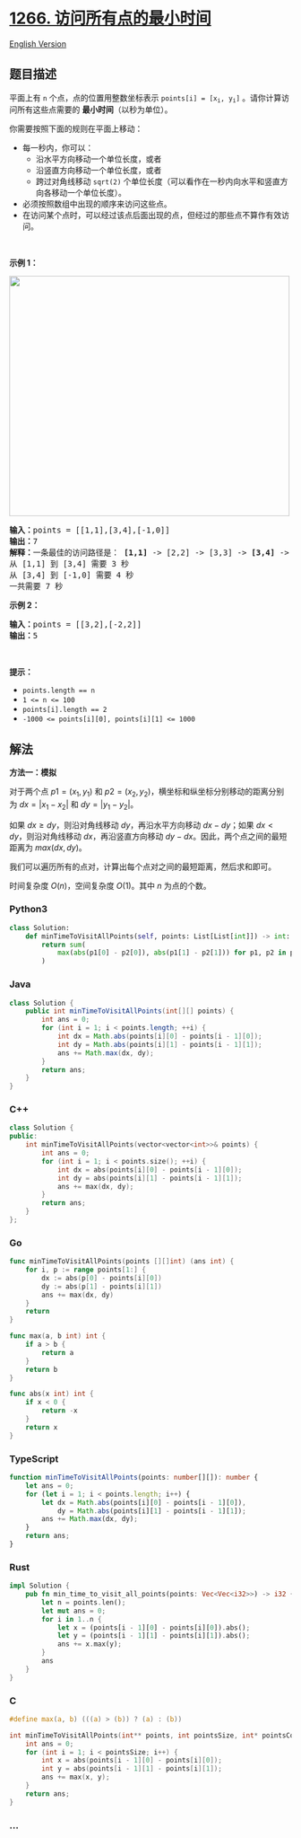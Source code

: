 # [1266. 访问所有点的最小时间](https://leetcode.cn/problems/minimum-time-visiting-all-points)

[English Version](/solution/1200-1299/1266.Minimum%20Time%20Visiting%20All%20Points/README_EN.md)

## 题目描述

<!-- 这里写题目描述 -->

<p>平面上有 <code>n</code> 个点，点的位置用整数坐标表示 <code>points[i] = [x<sub>i</sub>, y<sub>i</sub>]</code> 。请你计算访问所有这些点需要的 <strong>最小时间</strong>（以秒为单位）。</p>

<p>你需要按照下面的规则在平面上移动：</p>

<ul>
	<li>每一秒内，你可以：
	<ul>
		<li>沿水平方向移动一个单位长度，或者</li>
		<li>沿竖直方向移动一个单位长度，或者</li>
		<li>跨过对角线移动 <code>sqrt(2)</code> 个单位长度（可以看作在一秒内向水平和竖直方向各移动一个单位长度）。</li>
	</ul>
	</li>
	<li>必须按照数组中出现的顺序来访问这些点。</li>
	<li>在访问某个点时，可以经过该点后面出现的点，但经过的那些点不算作有效访问。</li>
</ul>

<p> </p>

<p><strong>示例 1：</strong></p>

<p><img alt="" src="https://fastly.jsdelivr.net/gh/doocs/leetcode@main/solution/1200-1299/1266.Minimum%20Time%20Visiting%20All%20Points/images/1626_example_1.png" style="height: 428px; width: 500px;" /></p>

<pre>
<strong>输入：</strong>points = [[1,1],[3,4],[-1,0]]
<strong>输出：</strong>7
<strong>解释：</strong>一条最佳的访问路径是： <strong>[1,1]</strong> -> [2,2] -> [3,3] -> <strong>[3,4] </strong>-> [2,3] -> [1,2] -> [0,1] -> <strong>[-1,0]</strong>   
从 [1,1] 到 [3,4] 需要 3 秒 
从 [3,4] 到 [-1,0] 需要 4 秒
一共需要 7 秒</pre>

<p><strong>示例 2：</strong></p>

<pre>
<strong>输入：</strong>points = [[3,2],[-2,2]]
<strong>输出：</strong>5
</pre>

<p> </p>

<p><strong>提示：</strong></p>

<ul>
	<li><code>points.length == n</code></li>
	<li><code>1 <= n <= 100</code></li>
	<li><code>points[i].length == 2</code></li>
	<li><code>-1000 <= points[i][0], points[i][1] <= 1000</code></li>
</ul>

## 解法

<!-- 这里可写通用的实现逻辑 -->

**方法一：模拟**

对于两个点 $p1=(x_1, y_1)$ 和 $p2=(x_2, y_2)$，横坐标和纵坐标分别移动的距离分别为 $dx = |x_1 - x_2|$ 和 $dy = |y_1 - y_2|$。

如果 $dx \ge dy$，则沿对角线移动 $dy$，再沿水平方向移动 $dx - dy$；如果 $dx < dy$，则沿对角线移动 $dx$，再沿竖直方向移动 $dy - dx$。因此，两个点之间的最短距离为 $max(dx, dy)$。

我们可以遍历所有的点对，计算出每个点对之间的最短距离，然后求和即可。

时间复杂度 $O(n)$，空间复杂度 $O(1)$。其中 $n$ 为点的个数。

<!-- tabs:start -->

### **Python3**

<!-- 这里可写当前语言的特殊实现逻辑 -->

```python
class Solution:
    def minTimeToVisitAllPoints(self, points: List[List[int]]) -> int:
        return sum(
            max(abs(p1[0] - p2[0]), abs(p1[1] - p2[1])) for p1, p2 in pairwise(points)
        )
```

### **Java**

<!-- 这里可写当前语言的特殊实现逻辑 -->

```java
class Solution {
    public int minTimeToVisitAllPoints(int[][] points) {
        int ans = 0;
        for (int i = 1; i < points.length; ++i) {
            int dx = Math.abs(points[i][0] - points[i - 1][0]);
            int dy = Math.abs(points[i][1] - points[i - 1][1]);
            ans += Math.max(dx, dy);
        }
        return ans;
    }
}
```

### **C++**

```cpp
class Solution {
public:
    int minTimeToVisitAllPoints(vector<vector<int>>& points) {
        int ans = 0;
        for (int i = 1; i < points.size(); ++i) {
            int dx = abs(points[i][0] - points[i - 1][0]);
            int dy = abs(points[i][1] - points[i - 1][1]);
            ans += max(dx, dy);
        }
        return ans;
    }
};
```

### **Go**

```go
func minTimeToVisitAllPoints(points [][]int) (ans int) {
	for i, p := range points[1:] {
		dx := abs(p[0] - points[i][0])
		dy := abs(p[1] - points[i][1])
		ans += max(dx, dy)
	}
	return
}

func max(a, b int) int {
	if a > b {
		return a
	}
	return b
}

func abs(x int) int {
	if x < 0 {
		return -x
	}
	return x
}
```

### **TypeScript**

```ts
function minTimeToVisitAllPoints(points: number[][]): number {
    let ans = 0;
    for (let i = 1; i < points.length; i++) {
        let dx = Math.abs(points[i][0] - points[i - 1][0]),
            dy = Math.abs(points[i][1] - points[i - 1][1]);
        ans += Math.max(dx, dy);
    }
    return ans;
}
```

### **Rust**

```rust
impl Solution {
    pub fn min_time_to_visit_all_points(points: Vec<Vec<i32>>) -> i32 {
        let n = points.len();
        let mut ans = 0;
        for i in 1..n {
            let x = (points[i - 1][0] - points[i][0]).abs();
            let y = (points[i - 1][1] - points[i][1]).abs();
            ans += x.max(y);
        }
        ans
    }
}
```

### **C**

```c
#define max(a, b) (((a) > (b)) ? (a) : (b))

int minTimeToVisitAllPoints(int** points, int pointsSize, int* pointsColSize) {
    int ans = 0;
    for (int i = 1; i < pointsSize; i++) {
        int x = abs(points[i - 1][0] - points[i][0]);
        int y = abs(points[i - 1][1] - points[i][1]);
        ans += max(x, y);
    }
    return ans;
}
```

### **...**

```

```

<!-- tabs:end -->
